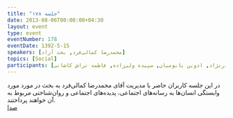 ```yaml
---
title: "جلسه ۱۷۸"
date: 2013-08-06T00:00:00+04:30
layout: event
type: event
eventNumber: 178
eventDate: 1392-5-15
speakers: [محمدرضا کمالی‌فرد, بحث آزاد]
topics: [Social]
participants: [بهنام توکلی کرمانی, محمد درویش, محمد افاضاتی, میلاد خواجوی, رضا اسماعیل‌پور, محمد حسین حامدی, علی رستمی, کوشا اسماعیل‌پور, سید مجید عظیمی, وحیدرضا نادری, شیوا شمسی, حسین شکری, اسماعیل پارسا, سید حمید مهدوی, یه انقلابی, آرمان مزدائی, رضا شالباف زاده, امین امیدوار, یاشار ایمانلو, سعید وایقان, دانیال بهزادی, کیوان هدایتی, محمدرضا کمالی‌فرد, وحید فردی, مهدی اسماعیلی, آرش حقیقت, رها فرخی, مریم لاهیجانی, شکوفه حسینی, نوید آقاحسینی, سید محمد مسعود صدرنژاد, ادوین بابومیان, سپیده ولی‌زاده, فاطمه تراش کاشانی]
---
```

در این جلسه کاربران حاضر با مدیریت آقای محمدرضا کمالی‌فرد به بحث در مورد مورد وابستگی‌ انسان‌ها به رسانه‌های اجتماعی، پدیده‌های اجتماعی و روان‌شناختی مربوط به آن خواهند پرداختند.  
[صدا](https://archive.org/details/tehlug_178_interactive)  